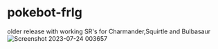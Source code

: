 # pokebot-frlg

older release with working SR's for Charmander,Squirtle and Bulbasaur
![Screenshot 2023-07-24 003657](https://github.com/SHgligar/pokebot-frlg-starter-work/assets/18070186/1b3507dd-eeb2-42c4-9b9e-40d12d3be251)

